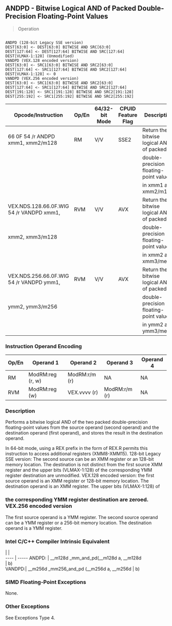 ## ANDPD - Bitwise Logical AND of Packed Double-Precision Floating-Point Values

> Operation
``` slim

ANDPD (128-bit Legacy SSE version)
DEST[63:0] <- DEST[63:0] BITWISE AND SRC[63:0]
DEST[127:64] <- DEST[127:64] BITWISE AND SRC[127:64]
DEST[VLMAX-1:128] (Unmodified)
VANDPD (VEX.128 encoded version)
DEST[63:0] <- SRC1[63:0] BITWISE AND SRC2[63:0]
DEST[127:64] <- SRC1[127:64] BITWISE AND SRC2[127:64]
DEST[VLMAX-1:128] <- 0
VANDPD (VEX.256 encoded version)
DEST[63:0] <- SRC1[63:0] BITWISE AND SRC2[63:0]
DEST[127:64] <- SRC1[127:64] BITWISE AND SRC2[127:64]
DEST[191:128] <- SRC1[191:128] BITWISE AND SRC2[191:128]
DEST[255:192] <- SRC1[255:192] BITWISE AND SRC2[255:192]

```

 Opcode/Instruction                      | Op/En| 64/32-bit Mode| CPUID Feature Flag| Description                             
 ---  | --- | --- | --- | ---
 66 0F 54 /r ANDPD xmm1, xmm2/m128       | RM   | V/V           | SSE2              | Return the bitwise logical AND of packed
                                         |      |               |                   | double-precision floating-point values  
                                         |      |               |                   | in xmm1 and xmm2/m128.                  
 VEX.NDS.128.66.0F.WIG 54 /r VANDPD xmm1,| RVM  | V/V           | AVX               | Return the bitwise logical AND of packed
 xmm2, xmm3/m128                         |      |               |                   | double-precision floating-point values  
                                         |      |               |                   | in xmm2 and xmm3/mem.                   
 VEX.NDS.256.66.0F.WIG 54 /r VANDPD ymm1,| RVM  | V/V           | AVX               | Return the bitwise logical AND of packed
 ymm2, ymm3/m256                         |      |               |                   | double-precision floating-point values  
                                         |      |               |                   | in ymm2 and ymm3/mem.                   

### Instruction Operand Encoding
 Op/En| Operand 1       | Operand 2    | Operand 3    | Operand 4
 ---  | --- | --- | --- | ---
 RM   | ModRM:reg (r, w)| ModRM:r/m (r)| NA           | NA       
 RVM  | ModRM:reg (w)   | VEX.vvvv (r) | ModRM:r/m (r)| NA       

### Description
Performs a bitwise logical AND of the two packed double-precision floating-point
values from the source operand (second operand) and the destination operand
(first operand), and stores the result in the destination operand.

In 64-bit mode, using a REX prefix in the form of REX.R permits this instruction
to access additional registers (XMM8-XMM15). 128-bit Legacy SSE version: The
second source can be an XMM register or an 128-bit memory location. The destination
is not distinct from the first source XMM register and the upper bits (VLMAX-1:128)
of the corresponding YMM register destination are unmodified. VEX.128 encoded
version: the first source operand is an XMM register or 128-bit memory location.
The destination operand is an XMM register. The upper bits (VLMAX-1:128) of
### the corresponding YMM register destination are zeroed. VEX.256 encoded version
The first source operand is a YMM register. The second source operand can be
a YMM register or a 256-bit memory location. The destination operand is a YMM
register.



### Intel C/C++ Compiler Intrinsic Equivalent
   | |  
---- | -----
 ANDPD: | __m128d _mm_and_pd(__m128d a, __m128d    
        | b)                                       
 VANDPD:| __m256d _mm256_and_pd (__m256d a, __m256d
        | b)                                       

### SIMD Floating-Point Exceptions
None.


### Other Exceptions
See Exceptions Type 4.
